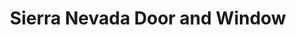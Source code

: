 ---
title: "Sierra Nevada Door and Window"
url: /reno/sierra-nevada-door-and-window/
shop: trade
---